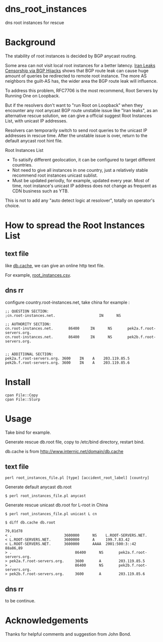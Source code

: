 # dns_root_instances

dns root instances for rescue

# Background

The stability of root instances is decided by BGP anycast routing. 

Some area can not visit local root instances for a better latency. [Iran Leaks Censorship via BGP Hijacks](http://dyn.com/blog/iran-leaks-censorship-via-bgp-hijacks/) shows that BGP route leak can cause huge amount of queries be redirected to remote root instance. The more AS neighbors the guilt-AS has, the wider area the BGP route leak will influence.

To address this problem, RFC7706 is the most recommend, Root Servers by Running One on Loopback.

But if the resolvers don't want to "run Root on Loopback" when they encounter any root anycast BGP route unstable issue like "Iran leaks", as an alternative rescue solution, we can give a official suggest Root Instances List, with unicast IP addresses.

Resolvers can temporarily switch to send root queries to the unicast IP addresses in rescue time. After the unstable issue is over, return to the default anycast root hint file.

Root Instances List 
* To satisify different geolocation, it can be configured to target different countries.
* Not need to give all instances in one country, just a relatively stable recommend root instances unicast sublist.
* Must be updated periodly, for example, updated every year. Most of time, root instance's unicast IP address does not change as frequent as CDN business such as YTB.

This is not to add any "auto detect logic at resolover", totally on operator's choice. 

# How to spread the Root Instances List

## text file

like [db.cache](http://www.internic.net/domain/db.cache), we can give an online http text file.

For example, [root_instances.csv](root_instances.csv).

## dns rr

configure country.root-instances.net, take china for example : 

    ;; QUESTION SECTION:
    ;cn.root-instances.net.                    IN      NS

    ;; AUTHORITY SECTION:
    cn.root-instances.net.       86400     IN      NS       pek2a.f.root-servers.org.
    cn.root-instances.net.       86400     IN      NS       pek2b.f.root-servers.org.


    ;; ADDITIONAL SECTION:
    pek2a.f.root-servers.org. 3600    IN    A    203.119.85.5
    pek2b.f.root-servers.org. 3600    IN    A    203.119.85.6

# Install

    cpan File::Copy
    cpan File::Slurp

# Usage

Take bind for example. 

Generate rescue db.root file, copy to /etc/bind directory, restart bind.

db.cache is from http://www.internic.net/domain/db.cache

## text file

    perl root_instances_file.pl [type] [accident_root_label] [country]

Generate default anycast db.root

    $ perl root_instances_file.pl anycast

Generate rescue unicast db.root for L-root in China

    $ perl root_instances_file.pl unicast L cn

    $ diff db.cache db.root 

    79,81d78
    < .                        3600000      NS    L.ROOT-SERVERS.NET.
    < L.ROOT-SERVERS.NET.      3600000      A     199.7.83.42
    < L.ROOT-SERVERS.NET.      3600000      AAAA  2001:500:3::42
    88a86,89
    > .                             86400      NS       pek2a.f.root-servers.org.
    > pek2a.f.root-servers.org.     3600       A        203.119.85.5      
    > .                             86400      NS       pek2b.f.root-servers.org.
    > pek2b.f.root-servers.org.     3600       A        203.119.85.6      

## dns rr

to be continue.

# Acknowledgements

Thanks for helpful comments and suggestion from John Bond.
